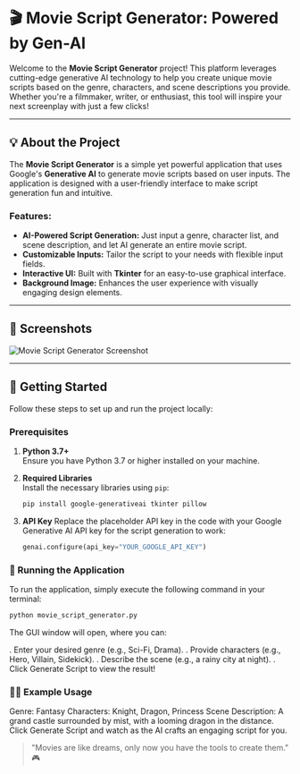 # 🎬 Movie Script Generator: Powered by Gen-AI

Welcome to the **Movie Script Generator** project! This platform leverages cutting-edge generative AI technology to help you create unique movie scripts based on the genre, characters, and scene descriptions you provide. Whether you're a filmmaker, writer, or enthusiast, this tool will inspire your next screenplay with just a few clicks!

---

## 💡 About the Project

The **Movie Script Generator** is a simple yet powerful application that uses Google's **Generative AI** to generate movie scripts based on user inputs. The application is designed with a user-friendly interface to make script generation fun and intuitive. 

### Features:
- **AI-Powered Script Generation:** Just input a genre, character list, and scene description, and let AI generate an entire movie script.
- **Customizable Inputs:** Tailor the script to your needs with flexible input fields.
- **Interactive UI:** Built with **Tkinter** for an easy-to-use graphical interface.
- **Background Image:** Enhances the user experience with visually engaging design elements.
  
---

## 📸 Screenshots

![Movie Script Generator Screenshot](./App_draft1.jpg) 

---

## 🚀 Getting Started

Follow these steps to set up and run the project locally:

### Prerequisites

1. **Python 3.7+**  
   Ensure you have Python 3.7 or higher installed on your machine.

2. **Required Libraries**  
   Install the necessary libraries using `pip`:
   ```bash
   pip install google-generativeai tkinter pillow
3. **API Key**
   Replace the placeholder API key in the code with your Google Generative AI API key for the script generation to work:
   ```python
   genai.configure(api_key="YOUR_GOOGLE_API_KEY")

### 🔧 Running the Application
To run the application, simply execute the following command in your terminal:
   ```bash
   python movie_script_generator.py
```
The GUI window will open, where you can:

. Enter your desired genre (e.g., Sci-Fi, Drama).
. Provide characters (e.g., Hero, Villain, Sidekick).
. Describe the scene (e.g., a rainy city at night).
. Click Generate Script to view the result!

### 🧑‍💻 Example Usage
Genre: Fantasy
Characters: Knight, Dragon, Princess
Scene Description: A grand castle surrounded by mist, with a looming dragon in the distance.
Click Generate Script and watch as the AI crafts an engaging script for you.


> "Movies are like dreams, only now you have the tools to create them." 🎮

